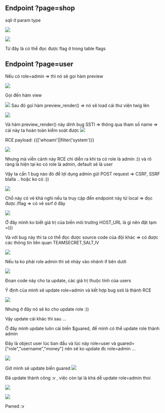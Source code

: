 ## Endpoint ?page=shop 
sqli ở param type 

![](2022-11-08-00-22-58.png)


![](2022-11-08-00-23-52.png)

Từ đây là có thể đọc được flag ở trong table flags

## Endpoint ?page=user

Nếu có role=admin => thì nó sẽ gọi hàm preview 

![](2022-11-08-01-29-38.png)

Gọi đến hàm view

![](2022-11-08-01-30-09.png)
Sau đó gọi hàm preview_render() => nó sẽ load cái thư viện twig lên

![](2022-11-08-01-30-44.png)

Và hàm preview_render() này dính bug SSTI => thông qua tham số name => cái này ta hoàn toàn kiểm soát được 
![](2022-11-08-01-28-19.png)


RCE
payload: {{['whoami']|filter('system')}} 

![](2022-11-08-01-26-35.png)

Nhưng mà viễn cảnh này RCE chỉ diễn ra khi ta có role là admin :)) và rõ ràng là hiện tại ko có role là admin, default sẽ là user 

Vậy ta cần 1 bug nào đó để lợi dụng admin gửi POST request => CSRF, SSRF blalla .. hoặc ko có :))


![](2022-11-08-02-00-15.png)

Chỗ này có vẻ khả nghi nếu ta truy cập đến endpoint này từ local => đọc được /flag => có vẻ ssrf ở đây 

![](2022-11-08-02-54-46.png)

Ở đây mình ko biết giá trị của biến môi trường HOST_URL là gì nên đặt tạm =)))

Và với bug này thì ta có thể đọc được source code của đội khác => có được các thông tin liên quan TEAMSECRET,SALT,IV 

![](2022-11-08-02-57-05.png)


Nếu ta ko phải role admin thì sẽ nhảy vào nhánh if bên dưới 

![](2022-11-08-08-23-46.png)

Đoạn code này cho ta update, các giá trị thuộc tính của users 

Ý định của mình sẽ update role=admin và kết hợp bug ssti là thành RCE 

![](2022-11-08-08-26-11.png)


Nhưng ở đây nó sẽ ko cho update role :))

Vậy update cái khác thì sau ... 

Ở đây mình update luôn cái biến $guared, để mình có thể update role thành admin 

Đây là object user lúc ban đầu và lúc này role=user và guared=["role","username","money"] nên sẽ ko update đc role=admin ... 


![](2022-11-08-08-30-22.png)

Giờ mình sẽ update biến guared 
![](2022-11-08-08-33-00.png)

Đã update thành công :v , việc còn lại là khá dễ update role=admin thoi 

![](2022-11-08-08-34-05.png)


![](2022-11-08-08-37-06.png)

Pwned :v